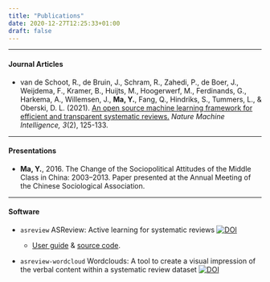 ```yaml
---
title: "Publications"
date: 2020-12-27T12:25:33+01:00
draft: false
---
```


---

#### Journal Articles

- van de Schoot, R., de Bruin, J., Schram, R., Zahedi, P., de Boer, J., Weijdema, F., Kramer, B., Huijts, M., Hoogerwerf, M., Ferdinands, G., Harkema, A., Willemsen, J., **Ma, Y.**, Fang, Q., Hindriks, S., Tummers, L., & Oberski, D. L. (2021). [An open source machine learning framework for efficient and transparent systematic reviews.](https://doi.org/10.1038/s42256-020-00287-7) _Nature Machine Intelligence, 3_(2), 125-133.

---

#### Presentations

- **Ma, Y.**, 2016. The Change of the Sociopolitical Attitudes of the Middle Class in China: 2003–2013. Paper presented at the Annual Meeting of the Chinese Sociological Association.

---

#### Software

- `asreview` ASReview: Active learning for systematic reviews [![DOI](https://zenodo.org/badge/DOI/10.5281/zenodo.3345592.svg)](https://doi.org/10.5281/zenodo.3345592)
    
    - [User guide](https://asreview.readthedocs.io) & [source code](https://github.com/asreview/asreview).

- `asreview-wordcloud` Wordclouds: A tool to create a visual impression of the verbal content within a systematic review dataset [![DOI](https://zenodo.org/badge/DOI/10.5281/zenodo.4672241.svg)](https://doi.org/10.5281/zenodo.4672241)
